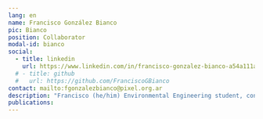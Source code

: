 ```yaml
---
lang: en
name: Francisco González Bianco
pic: Bianco
position: Collaborator
modal-id: bianco
social:
  - title: linkedin
    url: https://www.linkedin.com/in/francisco-gonzalez-bianco-a54a111a4/
  # - title: github
  #   url: https://github.com/FranciscoGBianco
contact: mailto:fgonzalezbianco@pixel.org.ar
description: "Francisco (he/him) Environmental Engineering student, contributes technical expertise in environmental engineering, machine learning, and data management. His experience includes developing open-source monitoring tools and computational pipelines, with a particular focus on data quality and system reliability for environmental assessments and emission calculations. He also has a strong background in water and wastewater quality, management, and treatment, including the design and evaluation of treatment systems, regulatory compliance, and the integration of data-driven approaches to improve decision-making in water resource management. He is currently teaching the Introduction to Machine Learning Course at UNSAM."
publications:
---
```

